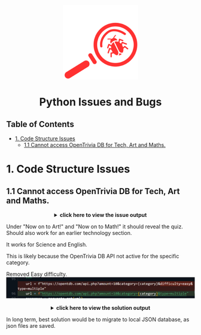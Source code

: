<div align="center">



<img src="assets/media/documentation/issues-icon.svg" width=200>


# Python Issues and Bugs<!-- omit in toc -->

</div>

## Table of Contents<!-- omit in toc -->
- [1. Code Structure Issues](#1-code-structure-issues)
  - [1.1 Cannot access OpenTrivia DB for Tech, Art and Maths.](#11-cannot-access-opentrivia-db-for-tech-art-and-maths)


# 1. Code Structure Issues

## 1.1 Cannot access OpenTrivia DB for Tech, Art and Maths.
<div align=center><details><summary><b> click here to view the issue output</summary></b>

![](assets/media/issues/2023-09-24-18-11-18.png)
</details></div>

Under "Now on to Art!" and "Now on to Math!" it should reveal the quiz. Should also work for an earlier technology section.

It works for Science and English.

This is likely because the OpenTrivia DB API not active for the specific category.

Removed Easy difficulty.
![](assets/media/issues/2023-09-28-09-22-52.png)


<div align=center><details><summary><b> click here to view the solution output</summary></b>

![](assets/media/issues/2023-09-28-09-24-22.png)

![](assets/media/issues/2023-09-28-09-24-51.png)

![](assets/media/issues/2023-09-28-09-25-13.png)

![](assets/media/issues/2023-09-28-09-25-39.png)

here's the second attempt: we can see that the quiz is shuffling questions,making it exciting for the user.

![](assets/media/issues/2023-09-28-09-29-17.png)

</div></details>

In long term, best solution would be to migrate to local JSON database, as json files are saved.
